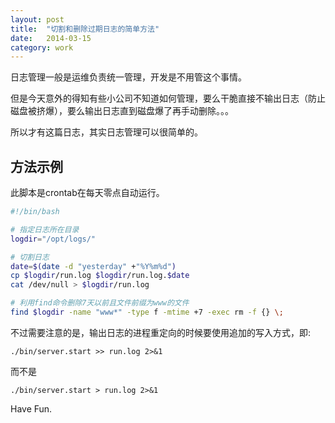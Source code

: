 ```yaml
---
layout: post
title:  "切割和删除过期日志的简单方法"
date:   2014-03-15
category: work
---
```


日志管理一般是运维负责统一管理，开发是不用管这个事情。

但是今天意外的得知有些小公司不知道如何管理，要么干脆直接不输出日志（防止磁盘被挤爆），要么输出日志直到磁盘爆了再手动删除。。。

所以才有这篇日志，其实日志管理可以很简单的。

## 方法示例

此脚本是crontab在每天零点自动运行。

```sh
#!/bin/bash

# 指定日志所在目录
logdir="/opt/logs/"

# 切割日志
date=$(date -d "yesterday" +"%Y%m%d")
cp $logdir/run.log $logdir/run.log.$date
cat /dev/null > $logdir/run.log

# 利用find命令删除7天以前且文件前缀为www的文件
find $logdir -name "www*" -type f -mtime +7 -exec rm -f {} \;
```

不过需要注意的是，输出日志的进程重定向的时候要使用追加的写入方式，即:

```
./bin/server.start >> run.log 2>&1 
```

而不是

```
./bin/server.start > run.log 2>&1 
```

Have Fun.

